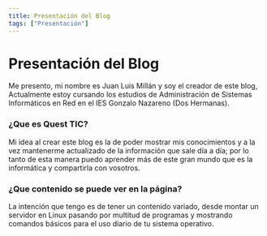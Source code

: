 ```yaml
---
title: Presentación del Blog
tags: ["Presentación"]
---
```

# Presentación del Blog
Me presento, mi nombre es Juan Luis Millán y soy el creador de este blog, Actualmente estoy cursando los estudios de Administración de Sistemas Informáticos en Red en el IES Gonzalo Nazareno (Dos Hermanas).


### ¿Que es Quest TIC?
Mi idea al crear este blog es la de poder mostrar mis conocimientos y a la vez mantenerme actualizado de la información que sale día a día; por lo tanto de esta manera puedo aprender más de este gran mundo que es la informática y compartirla con vosotros.

### ¿Que contenido se puede ver en la página?
La intención que tengo es de tener un contenido variado, desde montar un servidor en Linux pasando por multitud de programas y mostrando comandos básicos para el uso diario de tu sistema operativo.


